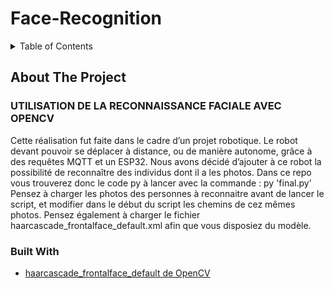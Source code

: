 # Face-Recognition

<!-- TABLE OF CONTENTS -->
<details>
  <summary>Table of Contents</summary>
  <ol>
    <li>
      <a href="#about-the-project">About The Project</a>
      <ul>
        <li><a href="#built-with">Built With</a></li>
      </ul>
    </li>
  </ol>
</details>



<!-- ABOUT THE PROJECT -->
## About The Project 
### UTILISATION DE LA RECONNAISSANCE FACIALE AVEC OPENCV 
Cette réalisation fut faite dans le cadre d’un projet robotique. Le robot devant pouvoir se déplacer à distance, ou de manière autonome, grâce à des requêtes MQTT et un ESP32. Nous avons décidé d’ajouter à ce robot la possibilité de reconnaître des individus dont il a les photos.
Dans ce repo vous trouverez donc le code py à lancer avec la commande : py 'final.py'
Pensez à charger les photos des personnes à reconnaitre avant de lancer le script, et modifier dans le début du script les chemins de cez mêmes photos.
Pensez également à charger le fichier haarcascade_frontalface_default.xml afin que vous disposiez du modèle.


### Built With
* [haarcascade_frontalface_default de OpenCV](https://github.com/opencv/opencv/blob/master/data/haarcascades/haarcascade_frontalface_default.xml)
